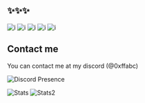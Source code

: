 ## ✨✨✨

![i](https://shields.io/badge/JavaScript-F7DF1E?logo=JavaScript&logoColor=000&style=flat-square) ![i](https://shields.io/badge/TypeScript-3178C6?logo=TypeScript&logoColor=FFF&style=flat-square) ![i](https://img.shields.io/badge/Vue.js-35495E?style=for-the-badge&logo=vuedotjs&logoColor=4FC08D) ![i](https://img.shields.io/badge/Express.js-404D59?style=for-the-badge) ![i](https://img.shields.io/badge/Rust-000000?style=for-the-badge&logo=rust&logoColor=white)

## Contact me

You can contact me at my discord (@0xffabc)

![Discord Presence](https://lanyard.cnrad.dev/api/1164521370466652180)

![Stats](https://github-readme-stats.vercel.app/api?username=0xffabc&show_icons=true&theme=gruvbox)
![Stats2](https://github-readme-stats.vercel.app/api/top-langs?username=0xffabc&show_icons=true&theme=gruvbox)
